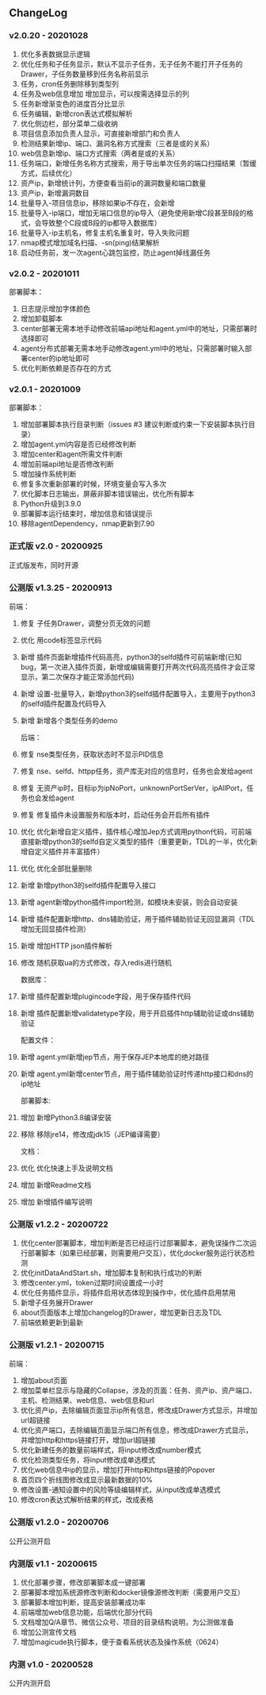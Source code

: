 ## ChangeLog

### v2.0.20 - 20201028

1. 优化多表数据显示逻辑
2. 优化任务和子任务显示，默认不显示子任务，无子任务不能打开子任务的Drawer，子任务数量移到任务名称前显示
3. 任务，cron任务删除移到类型列
4. 任务及web信息增加 增加显示，可以按需选择显示的列
5. 任务新增渐变色的进度百分比显示
6. 任务编辑，新增cron表达式模拟解析
7. 优化侧边栏，部分菜单二级收纳
8. 项目信息添加负责人显示，可直接新增部门和负责人
9. 检测结果新增ip、端口、漏洞名称方式搜索（三者是或的关系）
10. web信息新增ip、端口方式搜索（两者是或的关系）
11. 任务端口，新增任务名称方式搜索，用于导出单次任务的端口扫描结果（暂缓方式，后续优化）
12. 资产ip，新增统计列，方便查看当前ip的漏洞数量和端口数量
13. 资产ip，新增漏洞数目
14. 批量导入-项目信息ip，移除如果ip不存在，会新增
15. 批量导入-ip端口，增加无端口信息的ip导入（避免使用新增C段甚至B段的格式，会导致整个C段或B段的ip都导入数据库）
16. 批量导入-ip主机名，修复主机名重复时，导入失败问题
17. nmap模式增加域名扫描、-sn(ping)结果解析
18. 启动任务前，发一次agent心跳包监控，防止agent掉线漏任务

### v2.0.2 - 20201011

部署脚本：
1. 日志提示增加字体颜色
2. 增加卸载脚本
3. center部署无需本地手动修改前端api地址和agent.yml中的地址，只需部署时选择即可
4. agent分布式部署无需本地手动修改agent.yml中的地址，只需部署时输入部署center的ip地址即可
5. 优化判断依赖是否存在的方式

### v2.0.1 - 20201009

部署脚本：
1. 增加部署脚本执行目录判断（issues #3 建议判断或约束一下安装脚本执行目录）
2. 增加agent.yml内容是否已经修改判断
3. 增加center和agent所需文件判断
4. 增加前端api地址是否修改判断
5. 增加操作系统判断
6. 修复多次重新部署的时候，环境变量会写入多次
7. 优化脚本日志输出，屏蔽非脚本错误输出，优化所有脚本
8. Python升级到3.9.0
9. 部署脚本运行结束时，增加信息和错误提示
10. 移除agentDependency，nmap更新到7.90

### 正式版 v2.0 - 20200925

正式版发布，同时开源

### 公测版 v1.3.25 - 20200913

   前端：
1. 修复 子任务Drawer，调整分页无效的问题
2. 优化 用code标签显示代码
3. 新增 插件页面新增插件代码高亮，python3的selfd插件可前端新增(已知bug，第一次进入插件页面，新增或编辑需要打开两次代码高亮插件才会正常显示，第二次保存才能正常添加代码)
4. 新增 设置-批量导入，新增python3的selfd插件配置导入，主要用于python3的selfd插件配置及代码导入
5. 新增 新增各个类型任务的demo

   后端：
6. 修复 nse类型任务，获取状态时不显示PID信息
7. 修复 nse、selfd、httpp任务，资产库无对应的信息时，任务也会发给agent
8. 修复 无资产ip时，目标ip为ipNoPort，unknownPortSerVer，ipAllPort，任务也会发给agent
9. 修复 修复插件未设置服务和版本时，启动任务会开启所有插件
10. 优化 优化新增自定义插件，插件核心增加Jep方式调用python代码，可前端直接新增python3的selfd自定义类型的插件（重要更新，TDL的一半，优化新增自定义插件并丰富插件）
11. 优化 优化全部批量删除
12. 新增 新增python3的selfd插件配置导入接口
13. 新增 agent新增python插件import检测，如模块未安装，则会自动安装
14. 新增 插件配置新增http、dns辅助验证，用于插件辅助验证无回显漏洞（TDL 增加无回显插件检测）
15. 新增 增加HTTP json插件解析
16. 修改 随机获取ua的方式修改，存入redis进行随机
    
    数据库：
17. 新增 插件配置新增plugincode字段，用于保存插件代码
18. 新增 插件配置新增validatetype字段，用于开启插件http辅助验证或dns辅助验证
    
    配置文件：
19. 新增 agent.yml新增jep节点，用于保存JEP本地库的绝对路径
20. 新增 agent.yml新增center节点，用于插件辅助验证时传递http接口和dns的ip地址 
    
    部署脚本:
21. 增加 新增Python3.8编译安装
22. 移除 移除jre14，修改成jdk15（JEP编译需要）
    
    文档：
23. 优化 优化快速上手及说明文档
24. 增加 新增Readme文档
25. 增加 新增插件编写说明

### 公测版 v1.2.2 - 20200722

1. 优化center部署脚本，增加判断是否已经运行过部署脚本，避免误操作二次运行部署脚本（如果已经部署，则需要用户交互），优化docker服务运行状态检测
2. 优化initDataAndStart.sh，增加脚本复制和执行成功的判断
3. 修改center.yml，token过期时间设置成一小时
4. 优化任务插件显示，将插件启用状态体现到操作中，优化插件启用禁用
5. 新增子任务展开Drawer
6. about页面版本上增加changelog的Drawer，增加更新日志及TDL
7. 前端依赖更新到最新

### 公测版 v1.2.1 - 20200715

   前端：
1. 增加about页面
2. 增加菜单栏显示与隐藏的Collapse，涉及的页面：任务、资产ip、资产端口、主机、检测结果、web信息、web信息和url
3. 优化资产ip，去除编辑页面显示ip所有信息，修改成Drawer方式显示，并增加url超链接
4. 优化资产端口，去除编辑页面显示端口所有信息，修改成Drawer方式显示，并增加http和https链接打开，增加url超链接
5. 优化新建任务的数量前端样式，将input修改成number模式
6. 优化检测类型任务，将input修改成单选模式
7. 优化web信息中ip的显示，增加打开http和https链接的Popover
8. 首页四个折线图修改成显示最新数据的10%
9. 修改设置-通知设置中的风险等级编辑样式，从input改成单选模式
10. 修改cron表达式解析结果的样式，改成表格

### 公测版 v1.2.0 - 20200706

公开公测开启

### 内测版 v1.1 - 20200615

1. 优化部署步骤，修改部署脚本成一键部署
2. 部署脚本增加系统源修改判断和docker镜像源修改判断（需要用户交互）
3. 部署脚本增加判断，提高安装部署成功率
4. 前端增加web信息功能，后端优化部分代码
5. 文档增加Q/A章节、微信公众号、项目的目录结构说明，为公测做准备
6. 增加公测宣传文档
7. 增加magicude执行脚本，便于查看系统状态及操作系统（0624）

###  内测 v1.0 - 20200528

公开内测开启
